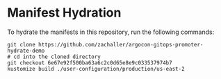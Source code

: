# Manifest Hydration

To hydrate the manifests in this repository, run the following commands:

```shell
git clone https://github.com/zachaller/argocon-gitops-promoter-hydrate-demo
# cd into the cloned directory
git checkout 6e67e92f500ba63a6c2c0d65e8e9c033537974b7
kustomize build ./user-configuration/production/us-east-2
```
